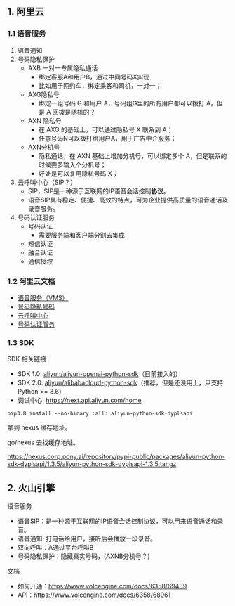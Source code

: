 

## 1. 阿里云
### 1.1 语音服务

1. 语音通知
2. 号码隐私保护
   - AXB 一对一专属隐私通话
     - 绑定客服A和用户B，通过中间号码X实现
     - 比如用于网约车，绑定乘客和司机，一对一；
   - AXG隐私号
      - 绑定一组号码 G 和用户 A，号码组G里的所有用户都可以拨打 A，但是 A 回拨是随机的？
   - AXN 隐私号
     - 在 AXG 的基础上，可以通过隐私号 X 联系到 A；
     - 任意号码N可以拨打给用户A，用于广告中介服务；
   - AXN分机号
     - 隐私通话，在 AXN 基础上增加分机号，可以绑定多个 A，但是联系的时候要多输入个分机号；
     - 好处是可以复用隐私号码 X；
3. 云呼叫中心（SIP？）
   - SIP，SIP是一种源于互联网的IP语音会话控制**协议**。
   - 语音SIP具有稳定、便捷、高效的特点，可为企业提供高质量的语音通话及录音服务。
4. 号码认证服务
   - 号码认证
      - 需要服务端和客户端分别去集成
   - 短信认证
   - 融合认证
   - 通信授权

### 1.2 阿里云文档
- [语音服务（VMS）](https://help.aliyun.com/product/54853.html)
- [号码隐私号码](https://help.aliyun.com/document_detail/428692.htm)
- [云呼叫中心](https://help.aliyun.com/product/59499.html)
- [号码认证服务](https://help.aliyun.com/product/75010.html)


### 1.3 SDK

SDK 相关链接
- SDK 1.0: [aliyun/aliyun-openai-python-sdk](https://github.com/aliyun/aliyun-openapi-python-sdk)（目前接入的）
- SDK 2.0: [aliyun/alibabacloud-python-sdk](https://github.com/aliyun/alibabacloud-python-sdk/)（推荐，但是还没用上，只支持 Python >= 3.6）
- 调试中心: https://next.api.aliyun.com/home

`pip3.8 install --no-binary :all: aliyun-python-sdk-dyplsapi`

拿到 nexus 缓存地址。

go/nexus 去找缓存地址。

https://nexus.corp.pony.ai/repository/pypi-public/packages/aliyun-python-sdk-dyplsapi/1.3.5/aliyun-python-sdk-dyplsapi-1.3.5.tar.gz


## 2. 火山引擎
语音服务
- 语音SIP：是一种源于互联网的IP语音会话控制协议，可以用来语音通话和录音。
- 语音通知: 打电话给用户，接听后会播放一段录音。
- 双向呼叫：A通过平台呼叫B
- 号码隐私保护：隐藏真实号码，(AXNB分机号？)

文档
- 如何开通：https://www.volcengine.com/docs/6358/69439
- API：https://www.volcengine.com/docs/6358/68961
